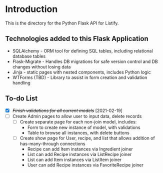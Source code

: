 # Introduction
This is the directory for the Python Flask API for Listify.

## Technologies added to this Flask Application

- SQLAlchemy - ORM tool for defining SQL tables, including relational database tables
- Flask-Migrate - Handles DB migrations for safe version control and DB changes without losing data
- Jinja - static pages with nested components, includes Python logic
- WTForms (TBD) - Library to assist in form creation and validation handling

## To-do List

* [X] ~~*Finish validations for all current models*~~ [2021-02-19]
* [ ] Create Admin pages to allow user to input data, delete records
    * [ ] Create separate page for each non-join model, includes:
        * Form to create new instance of model, with validations
        * Table to browse all instances, with delete buttons
    * [ ] Create show page for User, recipe, and list that allows addition of has-many-through connections
        * Recipe can add Item instances via Ingredient joiner
        * List can add Recipe instances via ListRecipe joiner
        * List can add Item instances via ListItem joiner
        * User can add Recipe instances via FavoriteRecipe joiner
